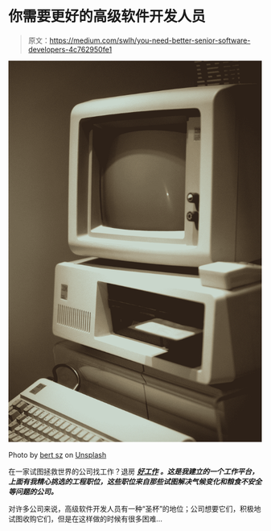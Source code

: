 # 你需要更好的高级软件开发人员

> 原文：<https://medium.com/swlh/you-need-better-senior-software-developers-4c762950fe1>

![](img/0143588f3dbbcabacb37a7ff7f5b957b.png)

Photo by [bert sz](https://unsplash.com/@bertsz?utm_source=medium&utm_medium=referral) on [Unsplash](https://unsplash.com?utm_source=medium&utm_medium=referral)

在一家试图拯救世界的公司找工作？退房 [***好工作***](https://goodjobs.careers) ***。这是我建立的一个工作平台，上面有我精心挑选的工程职位，这些职位来自那些试图解决气候变化和粮食不安全等问题的公司。***

对许多公司来说，高级软件开发人员有一种“圣杯”的地位；公司想要它们，积极地试图收购它们，但是在这样做的时候有很多困难…